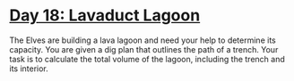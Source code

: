 # [Day 18: Lavaduct Lagoon](https://adventofcode.com/2023/day/18)

The Elves are building a lava lagoon and need your help to determine its capacity.
You are given a dig plan that outlines the path of a trench.
Your task is to calculate the total volume of the lagoon, including the trench and its interior.
